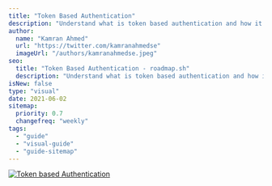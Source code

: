 ```yaml
---
title: "Token Based Authentication"
description: "Understand what is token based authentication and how it is implemented"
author:
  name: "Kamran Ahmed"
  url: "https://twitter.com/kamranahmedse"
  imageUrl: "/authors/kamranahmedse.jpeg"
seo:
  title: "Token Based Authentication - roadmap.sh"
  description: "Understand what is token based authentication and how it is implemented"
isNew: false
type: "visual"
date: 2021-06-02
sitemap:
  priority: 0.7
  changefreq: "weekly"
tags:
  - "guide"
  - "visual-guide"
  - "guide-sitemap"
---
```


[![Token based Authentication](/guides/token-authentication.png)](/guides/token-authentication.png)

